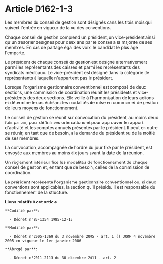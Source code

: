 # Article D162-1-3

Les membres du conseil de gestion sont désignés dans les trois mois qui suivent l'entrée en vigueur de la ou des conventions.

Chaque conseil de gestion comprend un président, un vice-président ainsi qu'un trésorier désignés pour deux ans par le
conseil à la majorité de ses membres. En cas de partage égal des voix, le candidat le plus âgé l'emporte.

Le président de chaque conseil de gestion est désigné alternativement parmi les représentants des caisses et parmi les
représentants des syndicats médicaux. Le vice-président est désigné dans la catégorie de représentants à laquelle
n'appartient pas le président.

Lorsque l'organisme gestionnaire conventionnel est composé de deux sections, une commission de coordination réunit les
présidents et vice-présidents des deux sections. Elle veille à l'harmonisation de leurs actions et détermine le cas échéant
les modalités de mise en commun et de gestion de leurs moyens de fonctionnement.

Le conseil de gestion se réunit sur convocation du président, au moins deux fois par an, pour définir ses orientations et
pour approuver le rapport d'activité et les comptes annuels présentés par le président. Il peut en outre se réunir, en tant
que de besoin, à la demande du président ou de la moitié de ses membres.

La convocation, accompagnée de l'ordre du jour fixé par le président, est envoyée aux membres au moins dix jours avant la
date de la réunion.

Un règlement intérieur fixe les modalités de fonctionnement de chaque conseil de gestion et, en tant que de besoin, celles de
la commission de coordination.

Le président représente l'organisme gestionnaire conventionnel ou, si deux conventions sont applicables, la section qu'il
préside. Il est responsable du fonctionnement de la structure.

**Liens relatifs à cet article**

	**Codifié par**:

	  - Décret n°85-1354 1985-12-17

	**Modifié par**:

	  - Décret n°2005-1369 du 3 novembre 2005 - art. 1 () JORF 4 novembre 2005 en vigueur le 1er janvier 2006

	**Abrogé par**:

	  - Décret n°2011-2113 du 30 décembre 2011 - art. 2

